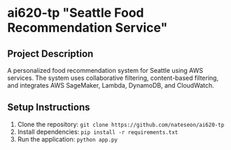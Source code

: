 # ai620-tp "Seattle Food Recommendation Service"

## Project Description
A personalized food recommendation system for Seattle using AWS services. 
The system uses collaborative filtering, content-based filtering, and integrates AWS SageMaker, Lambda, DynamoDB, and CloudWatch.

## Setup Instructions
1. Clone the repository: `git clone https://github.com/nateseon/ai620-tp`
2. Install dependencies: `pip install -r requirements.txt`
3. Run the application: `python app.py`
